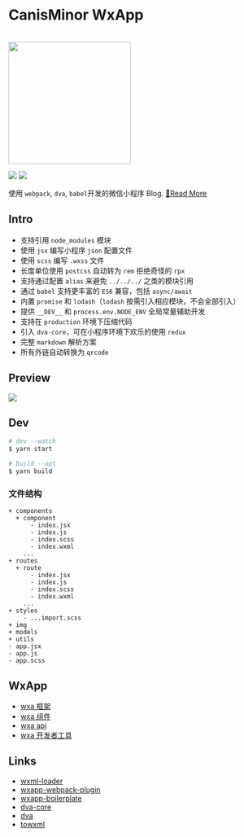 # CanisMinor WxApp

<br />
<img src="https://github.com/canisminor1990/canisminor-wxapp/blob/master/lib/qrcode.png?raw=true" width="240" />
<br />

[![](https://img.shields.io/badge/canisminor.cc-online-brightgreen.svg)](https://canisminor.cc)
[![](https://img.shields.io/github/release/canisminor1990/canisminor-wxapp.svg)](https://github.com/canisminor1990/canisminor-wxapp)

使用 `webpack`, `dva`, `babel`开发的微信小程序 Blog. [🔗Read More](https://canisminor.cc/blog/20180305104744_wxapp)

## Intro

* 支持引用 `node_modules` 模块
* 使用 `jsx` 编写小程序 `json` 配置文件
* 使用 `scss` 编写 `.wxss` 文件
* 长度单位使用 `postcss` 自动转为 `rem` 拒绝奇怪的 `rpx`
* 支持通过配置 `alias` 来避免 `../../../` 之类的模块引用
* 通过 `babel` 支持更丰富的 `ES6` 兼容，包括 `async/await`
* 内置 `promise` 和 `lodash`（`lodash` 按需引入相应模块，不会全部引入）
* 提供 `__DEV__` 和 `process.env.NODE_ENV` 全局常量辅助开发
* 支持在 `production` 环境下压缩代码
* 引入 `dva-core`，可在小程序环境下欢乐的使用 `redux`
* 完整 `markdown` 解析方案
* 所有外链自动转换为 `qrcode`

## Preview

![](https://github.com/canisminor1990/canisminor-wxapp/blob/master/lib/preview.png?raw=true)

## Dev

```bash
# dev --watch
$ yarn start

# build --opt
$ yarn build
```

### 文件结构

```
+ components
  + component
	  - index.jsx
	  - index.js
	  - index.scss
	  - index.wxml
	...
+ routes
  + route
	  - index.jsx
	  - index.js
	  - index.scss
	  - index.wxml
	...
+ styles
	- ...import.scss
+ img
+ models
+ utils
- app.jsx
- app.js
- app.scss
```

## WxApp

* [wxa 框架](https://mp.weixin.qq.com/debug/wxadoc/dev/framework/MINA.html)
* [wxa 组件](https://mp.weixin.qq.com/debug/wxadoc/dev/component/)
* [wxa api](https://mp.weixin.qq.com/debug/wxadoc/dev/api/)
* [wxa 开发者工具](https://mp.weixin.qq.com/debug/wxadoc/dev/devtools/download.html)

## Links

* [wxml-loader](https://github.com/Cap32/wxml-loader)
* [wxapp-webpack-plugin](https://github.com/Cap32/wxapp-webpack-plugin)
* [wxapp-boilerplate](https://github.com/cantonjs/wxapp-boilerplate)
* [dva-core](https://github.com/dvajs/dva-core)
* [dva](https://github.com/dvajs/dva)
* [towxml](https://github.com/sbfkcel/towxml)
